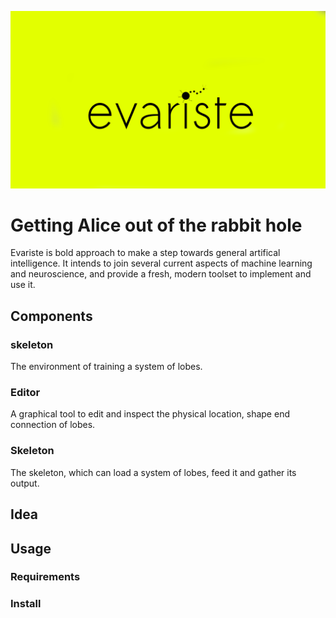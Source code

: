 ![alt text](https://raw.githubusercontent.com/tgergo1/evariste/master/misc/logo.png "evariste")
# Getting Alice out of the rabbit hole
Evariste is bold approach to make a step towards general artifical intelligence. 
It intends to join several current aspects of machine learning and neuroscience, and provide a fresh, modern toolset to implement and use it.

## Components
### skeleton
The environment of training a system of lobes.
### Editor
A graphical tool to edit and inspect the physical location, shape end connection of lobes.
### Skeleton
The skeleton, which can load a system of lobes, feed it and gather its output.

## Idea

## Usage
### Requirements
### Install
